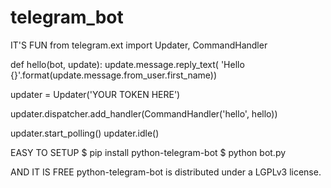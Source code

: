 # telegram_bot

IT'S FUN
from telegram.ext import Updater, CommandHandler


def hello(bot, update):
    update.message.reply_text(
        'Hello {}'.format(update.message.from_user.first_name))


updater = Updater('YOUR TOKEN HERE')

updater.dispatcher.add_handler(CommandHandler('hello', hello))

updater.start_polling()
updater.idle()

EASY TO SETUP
$ pip install python-telegram-bot
$ python bot.py

AND IT IS FREE
python-telegram-bot is distributed under a LGPLv3 license.
